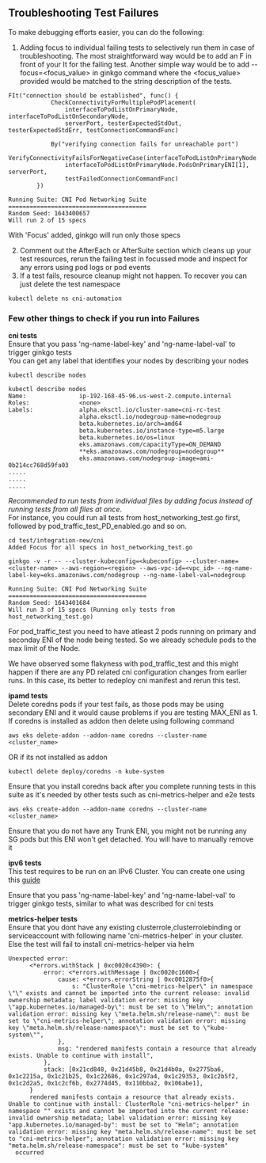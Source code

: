 ## Troubleshooting Test Failures

To make debugging efforts easier, you can do the following:

1. Adding focus to individual failing tests to selectively run them in case of troubleshooting. The most straightforward way would be to add an F in front of your It for the failing test. Another simple way would be to add --focus=<focus_value> in ginkgo command where the <focus_value> provided would be matched to the string description of the tests.

```
FIt("connection should be established", func() {
			CheckConnectivityForMultiplePodPlacement(
				interfaceToPodListOnPrimaryNode, interfaceToPodListOnSecondaryNode,
				serverPort, testerExpectedStdOut, testerExpectedStdErr, testConnectionCommandFunc)

			By("verifying connection fails for unreachable port")
			VerifyConnectivityFailsForNegativeCase(interfaceToPodListOnPrimaryNode.PodsOnPrimaryENI[0],
				interfaceToPodListOnPrimaryNode.PodsOnPrimaryENI[1], serverPort,
				testFailedConnectionCommandFunc)
		})

Running Suite: CNI Pod Networking Suite
=======================================
Random Seed: 1643400657
Will run 2 of 15 specs
```
With 'Focus' added, ginkgo will run only those specs

2. Comment out the AfterEach or AfterSuite section which cleans up your test resources, rerun the failing test in focussed mode and inspect for any errors using pod logs or pod events
3. If a test fails, resource cleanup might not happen. To recover you can just delete the test namespace

```
kubectl delete ns cni-automation
```

### Few other things to check if you run into Failures
**cni tests**  
Ensure that you pass 'ng-name-label-key' and 'ng-name-label-val' to trigger ginkgo tests  
You can get any label that identifies your nodes by describing your nodes   

```
kubectl describe nodes

kubectl describe nodes
Name:               ip-192-168-45-96.us-west-2.compute.internal
Roles:              <none>
Labels:             alpha.eksctl.io/cluster-name=cni-rc-test
                    alpha.eksctl.io/nodegroup-name=nodegroup
                    beta.kubernetes.io/arch=amd64
                    beta.kubernetes.io/instance-type=m5.large
                    beta.kubernetes.io/os=linux
                    eks.amazonaws.com/capacityType=ON_DEMAND
                    **eks.amazonaws.com/nodegroup=nodegroup**
                    eks.amazonaws.com/nodegroup-image=ami-0b214cc768d59fa03
.....
.....
.....
```

<em>Recommended to run tests from individual files by adding focus instead of running tests from all files at once</em>.  
For instance, you could run all tests from host_networking_test.go first, followed by pod_traffic_test_PD_enabled.go and so on.

```
cd test/integration-new/cni
Added Focus for all specs in host_networking_test.go

ginkgo -v -r -- --cluster-kubeconfig=<kubeconfig> --cluster-name=<cluster-name> --aws-region=<region> --aws-vpc-id=<vpc_id> --ng-name-label-key=eks.amazonaws.com/nodegroup --ng-name-label-val=nodegroup

Running Suite: CNI Pod Networking Suite
=======================================
Random Seed: 1643401684
Will run 3 of 15 specs (Running only tests from host_networking_test.go)
``` 

For pod_traffic_test you need to have atleast 2 pods running on primary and seconday ENI of the node being tested. So we already schedule pods to the max limit of the Node.

We have observed some flakyness with pod_traffic_test and this might happen if there are any PD related cni configuration changes from earlier runs. In this case, its better to redeploy cni manifest and rerun this test. 

**ipamd tests**  
Delete coredns pods if your test fails, as those pods may be using secondary ENI and it would cause problems if you are testing MAX_ENI as 1. 
If coredns is installed as addon then delete using following command
```
aws eks delete-addon --addon-name coredns --cluster-name <cluster_name>
```

OR if its not installed as addon
```
kubectl delete deploy/coredns -n kube-system
``` 

Ensure that you install coredns back after you complete running tests in this suite as it's needed by other tests such as cni-metrics-helper and e2e tests
```
aws eks create-addon --addon-name coredns --cluster-name <cluster_name>
```

Ensure that you do not have any Trunk ENI, you might not be running any SG pods but this ENI won't get detached. You will have to manually remove it

**ipv6 tests**  
This test requires to be run on an IPv6 Cluster. You can create one using this [guide](https://docs.aws.amazon.com/eks/latest/userguide/cni-ipv6.html#deploy-ipv6-cluster)

Ensure that you pass 'ng-name-label-key' and 'ng-name-label-val' to trigger ginkgo tests, similar to what was described for cni tests

**metrics-helper tests**  
Ensure that you dont have any existing clusterrole,clusterrolebinding or serviceaccount with following name 'cni-metrics-helper' in your cluster. Else the test will fail to install cni-metrics-helper via helm

```
Unexpected error:
      <*errors.withStack | 0xc0020c4390>: {
          error: <*errors.withMessage | 0xc0020c1600>{
              cause: <*errors.errorString | 0xc0012875f0>{
                  s: "ClusterRole \"cni-metrics-helper\" in namespace \"\" exists and cannot be imported into the current release: invalid ownership metadata; label validation error: missing key \"app.kubernetes.io/managed-by\": must be set to \"Helm\"; annotation validation error: missing key \"meta.helm.sh/release-name\": must be set to \"cni-metrics-helper\"; annotation validation error: missing key \"meta.helm.sh/release-namespace\": must be set to \"kube-system\"",
              },
              msg: "rendered manifests contain a resource that already exists. Unable to continue with install",
          },
          stack: [0x21cd848, 0x21d45b8, 0x21d4b0a, 0x2775ba6, 0x1c2215a, 0x1c21b25, 0x1c22686, 0x1c297a4, 0x1c29353, 0x1c2b5f2, 0x1c2d2a5, 0x1c2cf6b, 0x2774d45, 0x110bba2, 0x106abe1],
      }
      rendered manifests contain a resource that already exists. Unable to continue with install: ClusterRole "cni-metrics-helper" in namespace "" exists and cannot be imported into the current release: invalid ownership metadata; label validation error: missing key "app.kubernetes.io/managed-by": must be set to "Helm"; annotation validation error: missing key "meta.helm.sh/release-name": must be set to "cni-metrics-helper"; annotation validation error: missing key "meta.helm.sh/release-namespace": must be set to "kube-system"
  occurred
```


